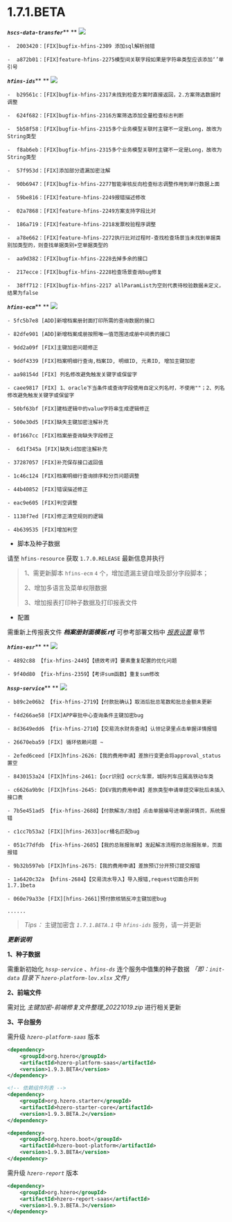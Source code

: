 # 1.7.1.BETA

_**`hscs-data-transfer`**_** ** ![](https://img.shields.io/badge/-1.7.1.BETA-brightgreen)

```shell
-  2003420：[FIX]bugfix-hfins-2309 添加sql解析抛错

-  a872b01：[FIX]feature-hfins-2275模型间关联字段如果是字符串类型应该添加‘’单引号
```

_**`hfins-ids`**_** ** ![](https://img.shields.io/badge/-1.7.1.BETA-brightgreen)

```shell
-  b29561c：[FIX]bugfix-hfins-2317未找到检查方案时直接返回，2.方案筛选数据时调整

-  624f682：[FIX]bugfix-hfins-2316方案筛选添加全量检查标志判断

-  5b58f58：[FIX]bugfix-hfins-2315多个业务模型关联时主键不一定是Long，故改为String类型

-  f8ab6eb：[FIX]bugfix-hfins-2315多个业务模型关联时主键不一定是Long，故改为String类型

-  57f953d：[FIX]添加部分遗漏加密注解

-  90b6947：[FIX]bugfix-hfins-2277智能审核反向检查标志调整作用到单行数据上面

-  59be816：[FIX]feature-hfins-2249报错描述修改

-  02a7868：[FIX]feature-hfins-2249方案支持字段比对

-  186a719：[FIX]feature-hfins-2218发票校验程序调整

-  a78e662：[FIX]feature-hfins-2272执行比对过程时-查找检查场景当未找到单据类别加类型的，则查找单据类别+空单据类型的

-  aa9d382：[FIX]bugfix-hfins-2228去掉多余的接口

-  217ecce：[FIX]bugfix-hfins-2228检查场景查询bug修复

-  38ff712：[FIX]bugfix-hfins-2217 allParamList为空则代表待校验数据未定义，结果为false
```

_**`hfins-ecm`**_** ** ![](https://img.shields.io/badge/-1.7.1.BETA-brightgreen)

```shell
- 5fc5b7e8 [ADD]新增档案册封面打印所需的查询数据的接口

- 82dfe901 [ADD]新增档案成册按照唯一值范围进成册中间表的接口

- 9dd2a09f [FIX]主键加密问题修正

- 9ddf4339 [FIX]档案明细行查询,档案ID, 明细ID, 元素ID, 增加主键加密

- aa98154d [FIX] 列名修改避免触发关键字或保留字

- caee9817 [FIX] 1、oracle下当条件或查询字段使用自定义列名时，不使用""；2、列名修改避免触发关键字或保留字

- 50bf63bf [FIX]建档逻辑中的value字符串生成逻辑修正

- 500e30d5 [FIX]缺失主键加密注解补充

- 0f1667cc [FIX]档案册查询缺失字段修正

-  6d1f345a [FIX]缺失id加密注解补充

- 37287057 [FIX]补充保存接口返回值

- 1c46c124 [FIX]档案明细行查询排序和分页问题调整

- 44b40852 [FIX]错误描述修正

- eac9e605 [FIX]判空调整

- 1138f7ed [FIX]修正清空规则的逻辑

- 4b639535 [FIX]增加判空
```

* 脚本及种子数据

请至 `hfins-resource` 获取 `1.7.0.RELEASE` 最新信息并执行

> 1、需更新脚本 `hfins-ecm` `4` 个，增加遗漏主键自增及部分字段脚本；
>
> 2、增加多语言及菜单权限数据
>
> 3、增加报表打印种子数据及打印报表文件

* 配置

需重新上传报表文件 _**档案册封面模板.rtf**_ 可参考部署文档中 [_报表设置_](https://open.hand-china.com/document-center/doc/product/10074/10774?doc\_id=325097\&doc\_code=142288) 章节

_**`hfins-esr`**_** ** ![](https://img.shields.io/badge/-1.7.1.BETA-brightgreen)

```
- 4892c88 【fix-hfins-2449】【绩效考评】要素重复配置的优化问题

- 9f40d80 【fix-hfins-2359】【考评sum函数】重复sum修改
```

_**`hssp-service`**_** ** ![](https://img.shields.io/badge/-1.7.1.BETA-brightgreen)

```shell
- b89c2e06b2 【fix-hfins-2719】【付款批确认】取消后批总笔数和批总金额未更新

- f4d266ae58 [FIX]APP审批中心查询条件主键加密bug

- 8d3649edd6 【fix-hfins-2710】【交易流水财务查询】认领记录里点击单据详情报错

- 26670eba59 [FIX] 循环依赖问题 ~

- 2efed6ceed [FIX]hfins-2626:【我的费用申请】差旅行变更会将approval_status置空

- 8430153a24 [FIX]hfins-2461:【ocr识别】ocr火车票，城际列车应属高铁动车类

- c6626a9b9c [FIX]hfins-2645:【DEV我的费用申请】差旅类型申请单提交审批后未插入接口表

- 7b5e451ad5 【fix-hfins-2688】【付款解冻/冻结】点击单据编号进单据详情页，系统报错

- c1cc7b53a2 [FIX][hfins-2633]ocr桶名匹配bug

- 051c77dfdb 【fix-hfins-2685】【我的总账报账单】发起解冻流程的总账报账单，页面报错

- 9b32b597eb [FIX]hfins-2675:【我的费用申请】差旅预订分开预订提交报错

- 1a6420c32a 【hfins-2684】【交易流水导入】导入报错,request切面合并到1.7.1beta

- 060e79a33e [FIX][hfins-2661]预付款核销反冲主键加密bug

......
```

> _Tips：_ 主键加密含 _`1.7.1.BETA.1`_ 中 _`hfins-ids`_ 服务，请一并更新

_**更新说明**_

**1、种子数据**

需重新初始化 _`hssp-service`_ 、_`hfins-ds`_ 连个服务中值集的种子数据 _「即：`init-data` 目录下 `hzero-platform-lov.xlsx` 文件」_

**2、前端文件**

需对比 _主键加密-前端修复文件整理\_20221019.zip_ 进行相关更新

**3、平台服务**

需升级 _`hzero-platform-saas`_ 版本

```xml
<dependency>
    <groupId>org.hzero</groupId>
    <artifactId>hzero-platform-saas</artifactId>
    <version>1.9.3.BETA</version>
</dependency>

<!-- 依赖组件列表 -->
<dependency>
    <groupId>org.hzero.starter</groupId>
    <artifactId>hzero-starter-core</artifactId>
    <version>1.9.3.BETA.2</version>
</dependency>

<dependency>
    <groupId>org.hzero.boot</groupId>
    <artifactId>hzero-boot-platform</artifactId>
    <version>1.9.3.BETA</version>
</dependency>
```

需升级 _`hzero-report`_ 版本

```xml
<dependency>
    <groupId>org.hzero</groupId>
    <artifactId>hzero-report-saas</artifactId>
    <version>1.9.3.BETA.3</version>
</dependency>
```
